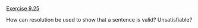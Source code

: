 [Exercise 9.25](ex_25/)

How can resolution be used to show that a sentence is valid?
Unsatisfiable?

